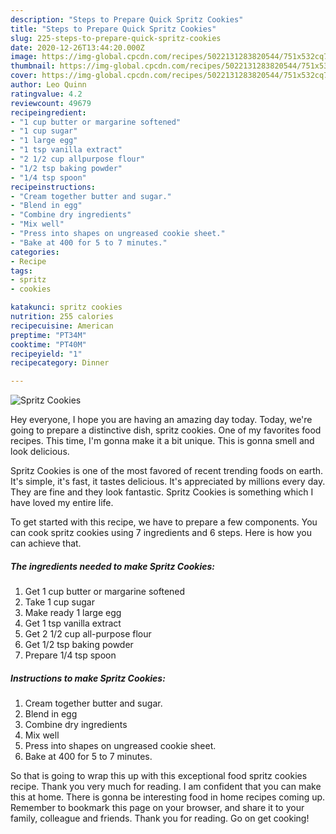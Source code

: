 ```yaml
---
description: "Steps to Prepare Quick Spritz Cookies"
title: "Steps to Prepare Quick Spritz Cookies"
slug: 225-steps-to-prepare-quick-spritz-cookies
date: 2020-12-26T13:44:20.000Z
image: https://img-global.cpcdn.com/recipes/5022131283820544/751x532cq70/spritz-cookies-recipe-main-photo.jpg
thumbnail: https://img-global.cpcdn.com/recipes/5022131283820544/751x532cq70/spritz-cookies-recipe-main-photo.jpg
cover: https://img-global.cpcdn.com/recipes/5022131283820544/751x532cq70/spritz-cookies-recipe-main-photo.jpg
author: Leo Quinn
ratingvalue: 4.2
reviewcount: 49679
recipeingredient:
- "1 cup butter or margarine softened"
- "1 cup sugar"
- "1 large egg"
- "1 tsp vanilla extract"
- "2 1/2 cup allpurpose flour"
- "1/2 tsp baking powder"
- "1/4 tsp spoon"
recipeinstructions:
- "Cream together butter and sugar."
- "Blend in egg"
- "Combine dry ingredients"
- "Mix well"
- "Press into shapes on ungreased cookie sheet."
- "Bake at 400 for 5 to 7 minutes."
categories:
- Recipe
tags:
- spritz
- cookies

katakunci: spritz cookies 
nutrition: 255 calories
recipecuisine: American
preptime: "PT34M"
cooktime: "PT40M"
recipeyield: "1"
recipecategory: Dinner

---
```



![Spritz Cookies](https://img-global.cpcdn.com/recipes/5022131283820544/751x532cq70/spritz-cookies-recipe-main-photo.jpg)

Hey everyone, I hope you are having an amazing day today. Today, we're going to prepare a distinctive dish, spritz cookies. One of my favorites food recipes. This time, I'm gonna make it a bit unique. This is gonna smell and look delicious.



Spritz Cookies is one of the most favored of recent trending foods on earth. It's simple, it's fast, it tastes delicious. It's appreciated by millions every day. They are fine and they look fantastic. Spritz Cookies is something which I have loved my entire life.


To get started with this recipe, we have to prepare a few components. You can cook spritz cookies using 7 ingredients and 6 steps. Here is how you can achieve that.

<!--inarticleads1-->

##### The ingredients needed to make Spritz Cookies:

1. Get 1 cup butter or margarine softened
1. Take 1 cup sugar
1. Make ready 1 large egg
1. Get 1 tsp vanilla extract
1. Get 2 1/2 cup all-purpose flour
1. Get 1/2 tsp baking powder
1. Prepare 1/4 tsp spoon




<!--inarticleads2-->

##### Instructions to make Spritz Cookies:

1. Cream together butter and sugar.
1. Blend in egg
1. Combine dry ingredients
1. Mix well
1. Press into shapes on ungreased cookie sheet.
1. Bake at 400 for 5 to 7 minutes.




So that is going to wrap this up with this exceptional food spritz cookies recipe. Thank you very much for reading. I am confident that you can make this at home. There is gonna be interesting food in home recipes coming up. Remember to bookmark this page on your browser, and share it to your family, colleague and friends. Thank you for reading. Go on get cooking!
